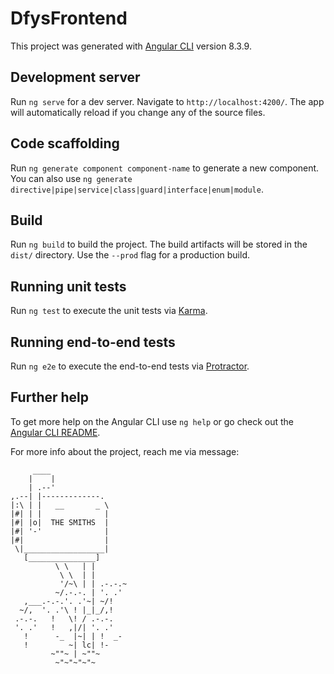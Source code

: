 # DfysFrontend

This project was generated with [Angular CLI](https://github.com/angular/angular-cli) version 8.3.9.

## Development server

Run `ng serve` for a dev server. Navigate to `http://localhost:4200/`. The app will automatically reload if you change any of the source files.

## Code scaffolding

Run `ng generate component component-name` to generate a new component. You can also use `ng generate directive|pipe|service|class|guard|interface|enum|module`.

## Build

Run `ng build` to build the project. The build artifacts will be stored in the `dist/` directory. Use the `--prod` flag for a production build.

## Running unit tests

Run `ng test` to execute the unit tests via [Karma](https://karma-runner.github.io).

## Running end-to-end tests

Run `ng e2e` to execute the end-to-end tests via [Protractor](http://www.protractortest.org/).

## Further help

To get more help on the Angular CLI use `ng help` or go check out the [Angular CLI README](https://github.com/angular/angular-cli/blob/master/README.md).

For more info about the project, reach me via message:

         ____
        |    |
        | .--'
    ,.--| |-------------.
    |:\ | |   __       _ \
    |#| | |              |
    |#| |o|  THE SMITHS  |
    |#| '-'              |
    |#|                  |
     \|__________________|
       [_______________]
              \ \   | |
               \ \  | |
               '/~\ | | .-.-.~
              ~/.-.-. | '. .'
       ,___.-.-.'. .'~| ~/!
      ~/,  '. .'\ ! |_|_/,!
     .-.-.   !   \! / .-.-.
     '. .'   !   ,|/| '. .'
       !      -_  |~| | !  _-
       !         ~| lc| !-
             ~""~ | ~""~
              ~"~"~"~"~

